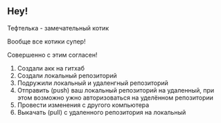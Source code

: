 ## Hey!

Тефтелька - замечательный котик

Вообще все котики супер!

Совершенно с этим согласен!

1. Создали акк на гитхаб
2. Создали локальный репозиторий
3. Подружили локальный и удаленгный репозиторий
4. Отправить (push) ваш локальный репозиторий на удаленный, при этом возможно ужно авторизоваться на уделённом репозитории
5. Провести изменения с другого компьютера
6. Выкачать (pull) с удаленного репозитория на локальный